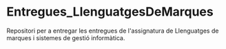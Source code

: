 # Entregues_LlenguatgesDeMarques
Repositori per a entregar les entregues de l'assignatura de Llenguatges de marques i sistemes de gestió informàtica.
